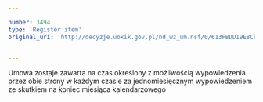 ```yaml
---

number: 3494
type: 'Register item'
original_uri: 'http://decyzje.uokik.gov.pl/nd_wz_um.nsf/0/613FBDD19E8CB2E1C1257A5200340E24?OpenDocument'


---
```


Umowa zostaje zawarta na czas określony z możliwością wypowiedzenia przez obie strony w każdym czasie za jednomiesięcznym wypowiedzeniem ze skutkiem na koniec miesiąca kalendarzowego
